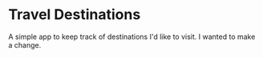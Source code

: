 # Travel Destinations

A simple app to keep track of destinations I'd like to visit.
I wanted to make a change.
